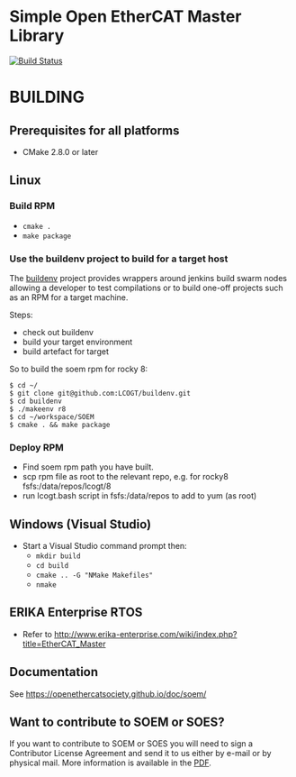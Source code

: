 # Simple Open EtherCAT Master Library
[![Build Status](https://github.com/OpenEtherCATsociety/SOEM/workflows/build/badge.svg?branch=master)](https://github.com/OpenEtherCATsociety/SOEM/actions?workflow=build)

BUILDING
========


Prerequisites for all platforms
-------------------------------

 * CMake 2.8.0 or later


Linux
--------------

### Build RPM

   * `cmake .`
   * `make package`

### Use the buildenv project to build for a target host

The [buildenv](https://github.com/LCOGT/buildenv) project provides wrappers around jenkins build swarm nodes allowing a developer to test compilations
or to build one-off projects such as an RPM for a target machine.

Steps:
* check out buildenv
* build your target environment
* build artefact for target

So to build the soem rpm for rocky 8:

```console
$ cd ~/
$ git clone git@github.com:LCOGT/buildenv.git
$ cd buildenv
$ ./makeenv r8
$ cd ~/workspace/SOEM
$ cmake . && make package
```

### Deploy RPM

* Find soem rpm path you have built.
* scp rpm file as root to the relevant repo, e.g. for rocky8 fsfs:/data/repos/lcogt/8
* run lcogt.bash script in fsfs:/data/repos to add to yum (as root)


Windows (Visual Studio)
-----------------------

 * Start a Visual Studio command prompt then:
   * `mkdir build`
   * `cd build`
   * `cmake .. -G "NMake Makefiles"`
   * `nmake`
   
ERIKA Enterprise RTOS
---------------------

 * Refer to http://www.erika-enterprise.com/wiki/index.php?title=EtherCAT_Master

Documentation
-------------

See https://openethercatsociety.github.io/doc/soem/


Want to contribute to SOEM or SOES?
-----------------------------------

If you want to contribute to SOEM or SOES you will need to sign a Contributor
License Agreement and send it to us either by e-mail or by physical mail. More
information is available in the [PDF](http://openethercatsociety.github.io/cla/cla_soem_soes.pdf).
